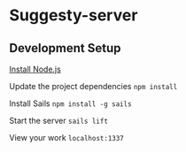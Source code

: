 # Suggesty-server

## Development Setup
[Install Node.js](nodejs.org)

Update the project dependencies `npm install`

Install Sails `npm install -g sails`

Start the server `sails lift`

View your work `localhost:1337`
